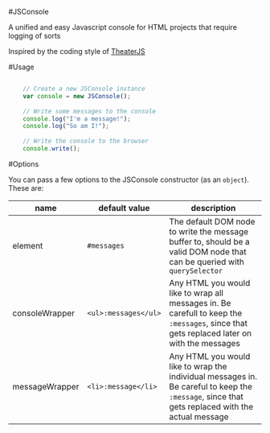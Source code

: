 #JSConsole

A unified and easy Javascript console for HTML projects that require logging of sorts

Inspired by the coding style of [TheaterJS](https://github.com/Zhouzi/TheaterJS)

#Usage

```javascript

 	// Create a new JSConsole instance
	var console = new JSConsole();
	
	// Write some messages to the console
	console.log("I'm a message!");
	console.log("So am I!");
	
	// Write the console to the browser
	console.write();
```

#Options

You can pass a few options to the JSConsole constructor (as an `object`). These are:

name|default value|description
----|-------------|-----------
element|`#messages`|The default DOM node to write the message buffer to, should be a valid DOM node that can be queried with `querySelector`
consoleWrapper|`<ul>:messages</ul>`|Any HTML you would like to wrap all messages in. Be carefull to keep the `:messages`, since that gets replaced later on with the messages
messageWrapper|`<li>:message</li>`|Any HTML you would like to wrap the individual messages in. Be careful to keep the `:message`, since that gets replaced with the actual message
